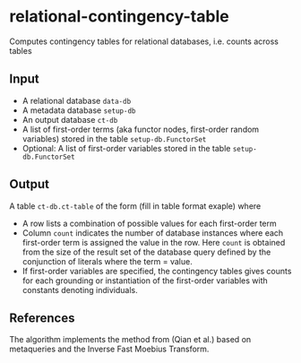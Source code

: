 # relational-contingency-table
Computes contingency tables for relational databases, i.e. counts across tables

## Input

+ A relational database  `data-db`
+ A metadata database `setup-db`
+ An output database `ct-db`
+ A list of first-order terms (aka functor nodes, first-order random variables) stored in the table `setup-db.FunctorSet`
+ Optional: A list of first-order variables stored in the table `setup-db.FunctorSet`


## Output

A table `ct-db.ct-table` of the form (fill in table format exaple) where

+ A row lists a combination of possible values for each first-order term
+ Column `count` indicates the number of database instances where each first-order term is assigned the value in the row. Here `count` is obtained from the size of the result set of the database query defined by the conjunction of literals where the term = value.
+ If first-order variables are specified, the contingency tables gives counts for each grounding or instantiation of the first-order variables with constants denoting individuals. 


## References

The algorithm implements the method from (Qian et al.) based on metaqueries and the Inverse Fast Moebius Transform.
